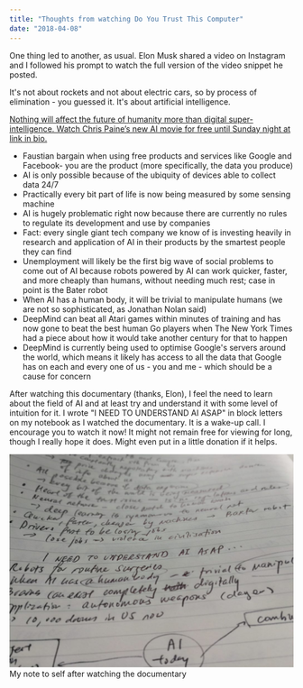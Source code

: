 ```yaml
---
title: "Thoughts from watching Do You Trust This Computer"
date: "2018-04-08"
---
```


One thing led to another, as usual. Elon Musk shared a video on Instagram and I followed his prompt to watch the full version of the video snippet he posted.

It's not about rockets and not about electric cars, so by process of elimination - you guessed it. It's about artificial intelligence.

[Nothing will affect the future of humanity more than digital super-intelligence. Watch Chris Paine’s new AI movie for free until Sunday night at link in bio.](https://www.instagram.com/p/BhN3LkNAfv6/)

- Faustian bargain when using free products and services like Google and Facebook- you are the product (more specifically, the data you produce)
- AI is only possible because of the ubiquity of devices able to collect data 24/7
- Practically every bit part of life is now being measured by some sensing machine
- AI is hugely problematic right now because there are currently no rules to regulate its development and use by companies
- Fact: every single giant tech company we know of is investing heavily in research and application of AI in their products by the smartest people they can find
- Unemployment will likely be the first big wave of social problems to come out of AI because robots powered by AI can work quicker, faster, and more cheaply than humans, without needing much rest; case in point is the Bater robot
- When AI has a human body, it will be trivial to manipulate humans (we are not so sophisticated, as Jonathan Nolan said)
- DeepMind can beat all Atari games within minutes of training and has now gone to beat the best human Go players when The New York Times had a piece about how it would take another century for that to happen
- DeepMind is currently being used to optimise Google's servers around the world, which means it likely has access to all the data that Google has on each and every one of us - you and me - which should be a cause for concern

After watching this documentary (thanks, Elon), I feel the need to learn about the field of AI and at least try and understand it with some level of intuition for it. I wrote "I NEED TO UNDERSTAND AI ASAP" in block letters on my notebook as I watched the documentary. It is a wake-up call. I encourage you to watch it now! It might not remain free for viewing for long, though I really hope it does. Might even put in a little donation if it helps.

![I need to understand artificial intelligence notes](images/artificial-intelligence-documentary-notes-1024x768.jpg) My note to self after watching the documentary
